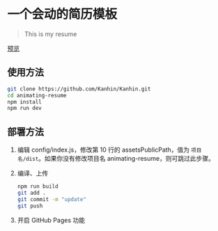 # 一个会动的简历模板

> This is my resume

[预览](https://kanhin.github.io/Kanhin/dist/)

## 使用方法

``` bash
git clone https://github.com/Kanhin/Kanhin.git
cd animating-resume
npm install
npm run dev
```

## 部署方法


1. 编辑 config/index.js，修改第 10 行的 assetsPublicPath，值为 `项目名/dist`。如果你没有修改项目名 animating-resume，则可跳过此步骤。

2. 编译、上传
    ``` bash
    npm run build
    git add .
    git commit -m "update"
    git push
    ```

3. 开启 GitHub Pages 功能
